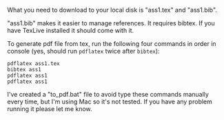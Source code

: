 What you need to download to your local disk is "ass1.tex" and "ass1.bib".

"ass1.bib" makes it easier to manage references. It requires bibtex. If you have TexLive installed it should come with it. 

To generate pdf file from tex, run the following four commands in order in console (yes, should run `pdflatex` twice after `bibtex`):

    pdflatex ass1.tex
    bibtex ass1
    pdflatex ass1
    pdflatex ass1

I've created a "to_pdf.bat" file to avoid type these commands manually every time, but I'm using Mac so it's not tested. If you have any problem running it please let me know.